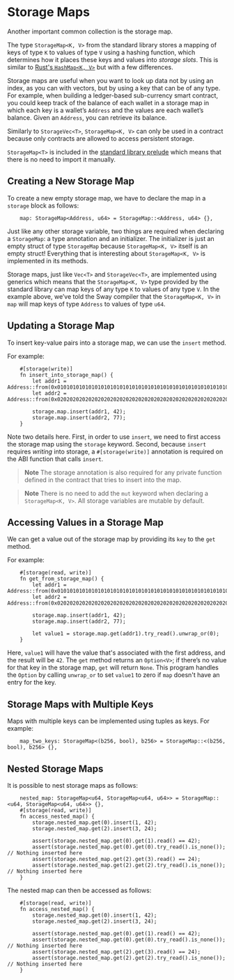# Storage Maps

Another important common collection is the storage map.

<!-- This section should explain storage maps in Sway -->
<!-- storage_map:example:start -->
The type `StorageMap<K, V>` from the standard library stores a mapping of keys of type `K` to values of type `V` using a hashing function, which determines how it places these keys and values into _storage slots_. This is similar to [Rust's `HashMap<K, V>`](https://doc.rust-lang.org/std/collections/struct.HashMap.html) but with a few differences.

Storage maps are useful when you want to look up data not by using an index, as you can with vectors, but by using a key that can be of any type. For example, when building a ledger-based sub-currency smart contract, you could keep track of the balance of each wallet in a storage map in which each key is a wallet’s `Address` and the values are each wallet’s balance. Given an `Address`, you can retrieve its balance.

Similarly to `StorageVec<T>`, `StorageMap<K, V>` can only be used in a contract because only contracts are allowed to access persistent storage.

`StorageMap<T>` is included in the [standard library prelude](../introduction/standard_library.md#standard-library-prelude) which means that there is no need to import it manually.
<!-- storage_map:example:end -->

## Creating a New Storage Map

To create a new empty storage map, we have to declare the map in a `storage` block as follows:

```sway
    map: StorageMap<Address, u64> = StorageMap::<Address, u64> {},
```

<!-- This section should explain how to implement storage maps in Sway -->
<!-- use_storage_maps:example:start -->
Just like any other storage variable, two things are required when declaring a `StorageMap`: a type annotation and an initializer. The initializer is just an empty struct of type `StorageMap` because `StorageMap<K, V>` itself is an empty struct! Everything that is interesting about `StorageMap<K, V>` is implemented in its methods.

Storage maps, just like `Vec<T>` and `StorageVec<T>`, are implemented using generics which means that the `StorageMap<K, V>` type provided by the standard library can map keys of any type `K` to values of any type `V`. In the example above, we’ve told the Sway compiler that the `StorageMap<K, V>` in `map` will map keys of type `Address` to values of type `u64`.
<!-- use_storage_maps:example:end -->

## Updating a Storage Map

<!-- This section should explain how to update storage maps in Sway -->
<!-- update_storage_maps:example:start -->
To insert key-value pairs into a storage map, we can use the `insert` method.
<!-- update_storage_maps:example:end -->

For example:

```sway
    #[storage(write)]
    fn insert_into_storage_map() {
        let addr1 = Address::from(0x0101010101010101010101010101010101010101010101010101010101010101);
        let addr2 = Address::from(0x0202020202020202020202020202020202020202020202020202020202020202);

        storage.map.insert(addr1, 42);
        storage.map.insert(addr2, 77);
    }
```

Note two details here. First, in order to use `insert`, we need to first access the storage map using the `storage` keyword. Second, because `insert` requires _writing_ into storage, a `#[storage(write)]` annotation is required on the ABI function that calls `insert`.

> **Note**
> The storage annotation is also required for any private function defined in the contract that tries to insert into the map.

<!-- markdownlint-disable-line MD028 -->
> **Note**
> There is no need to add the `mut` keyword when declaring a `StorageMap<K, V>`. All storage variables are mutable by default.

## Accessing Values in a Storage Map

<!-- This section should explain how to access storage map values in Sway -->
<!-- access_storage_maps:example:start -->
We can get a value out of the storage map by providing its `key` to the `get` method.
<!-- access_storage_maps:example:end -->

For example:

```sway
    #[storage(read, write)]
    fn get_from_storage_map() {
        let addr1 = Address::from(0x0101010101010101010101010101010101010101010101010101010101010101);
        let addr2 = Address::from(0x0202020202020202020202020202020202020202020202020202020202020202);

        storage.map.insert(addr1, 42);
        storage.map.insert(addr2, 77);

        let value1 = storage.map.get(addr1).try_read().unwrap_or(0);
    }
```

Here, `value1` will have the value that's associated with the first address, and the result will be `42`. The `get` method returns an `Option<V>`; if there’s no value for that key in the storage map, `get` will return `None`. This program handles the `Option` by calling `unwrap_or` to set `value1` to zero if `map` doesn't have an entry for the key.

## Storage Maps with Multiple Keys

Maps with multiple keys can be implemented using tuples as keys. For example:

```sway
    map_two_keys: StorageMap<(b256, bool), b256> = StorageMap::<(b256, bool), b256> {},
```

## Nested Storage Maps

It is possible to nest storage maps as follows:

```sway
    nested_map: StorageMap<u64, StorageMap<u64, u64>> = StorageMap::<u64, StorageMap<u64, u64>> {},
    #[storage(read, write)]
    fn access_nested_map() {
        storage.nested_map.get(0).insert(1, 42);
        storage.nested_map.get(2).insert(3, 24);

        assert(storage.nested_map.get(0).get(1).read() == 42);
        assert(storage.nested_map.get(0).get(0).try_read().is_none()); // Nothing inserted here
        assert(storage.nested_map.get(2).get(3).read() == 24);
        assert(storage.nested_map.get(2).get(2).try_read().is_none()); // Nothing inserted here
    }
```

The nested map can then be accessed as follows:

```sway
    #[storage(read, write)]
    fn access_nested_map() {
        storage.nested_map.get(0).insert(1, 42);
        storage.nested_map.get(2).insert(3, 24);

        assert(storage.nested_map.get(0).get(1).read() == 42);
        assert(storage.nested_map.get(0).get(0).try_read().is_none()); // Nothing inserted here
        assert(storage.nested_map.get(2).get(3).read() == 24);
        assert(storage.nested_map.get(2).get(2).try_read().is_none()); // Nothing inserted here
    }
```
